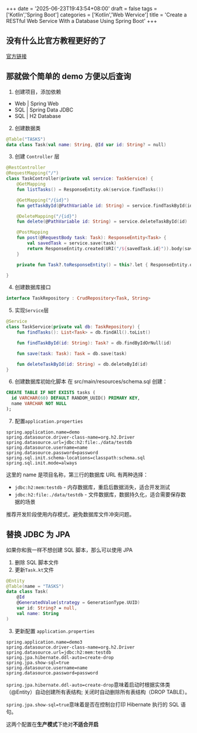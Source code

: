 +++
date = '2025-06-23T19:43:54+08:00'
draft = false
tags = ['Kotlin','Spring Boot']
categories = ['Kotlin','Web Wervice']
title = 'Create a RESTful Web Service With a Database Using Spring Boot'
+++

## 没有什么比官方教程更好的了

[官方链接](https://kotlinlang.org/docs/jvm-get-started-spring-boot.html)

## 那就做个简单的 demo 方便以后查询

1. 创建项目，添加依赖

- Web | Spring Web
- SQL | Spring Data JDBC
- SQL | H2 Database

2. 创建数据类

```Kotlin
@Table("TASKS")
data class Task(val name: String, @Id var id: String? = null)
```

3. 创建 `Controller` 层

```Kotlin
@RestController
@RequestMapping("/")
class TaskController(private val service: TaskService) {
    @GetMapping
    fun listTasks() = ResponseEntity.ok(service.findTasks())

    @GetMapping("/{id}")
    fun getTaskById(@PathVariable id: String) = service.findTaskById(id).toResponseEntity()

    @DeleteMapping("/{id}")
    fun delete(@PathVariable id: String) = service.deleteTaskById(id)

    @PostMapping
    fun post(@RequestBody task: Task): ResponseEntity<Task> {
        val savedTask = service.save(task)
        return ResponseEntity.created(URI("/${savedTask.id}")).body(savedTask)
    }

    private fun Task?.toResponseEntity() = this?.let { ResponseEntity.ok(it) } ?: ResponseEntity.notFound().build()

}
```

4. 创建数据库接口

```Kotlin
interface TaskRepository : CrudRepository<Task, String>
```

5. 实现`Service`层

```Kotlin
@Service
class TaskService(private val db: TaskRepository) {
    fun findTasks(): List<Task> = db.findAll().toList()

    fun findTaskById(id: String): Task? = db.findByIdOrNull(id)

    fun save(task: Task): Task = db.save(task)

    fun deleteTaskById(id: String) = db.deleteById(id)
}
```

6. 创建数据库初始化脚本
   在 src/main/resources/schema.sql 创建：

```sql
CREATE TABLE IF NOT EXISTS tasks (
  id VARCHAR(60) DEFAULT RANDOM_UUID() PRIMARY KEY,
  name VARCHAR NOT NULL
);
```

7. 配置`application.properties`

```properties
spring.application.name=demo
spring.datasource.driver-class-name=org.h2.Driver
spring.datasource.url=jdbc:h2:file:./data/testdb
spring.datasource.username=name
spring.datasource.password=password
spring.sql.init.schema-locations=classpath:schema.sql
spring.sql.init.mode=always
```

这里的 name 是项目名称，第三行的数据库 URL 有两种选择：

- `jdbc:h2:mem:testdb` - 内存数据库，重启后数据消失，适合开发测试
- `jdbc:h2:file:./data/testdb` - 文件数据库，数据持久化，适合需要保存数据的场景

推荐开发阶段使用内存模式，避免数据库文件冲突问题。

## 替换 JDBC 为 JPA

如果你和我一样不想创建 SQL 脚本，那么可以使用 JPA

1. 删除 SQL 脚本文件
2. 更新`Task.kt`文件

```Kotlin
@Entity
@Table(name = "TASKS")
data class Task(
    @Id
    @GeneratedValue(strategy = GenerationType.UUID)
    var id: String? = null,
    val name: String
)
```

3. 更新配置 `application.properties`

```properties
spring.application.name=demo3
spring.datasource.driver-class-name=org.h2.Driver
spring.datasource.url=jdbc:h2:mem:testdb
spring.jpa.hibernate.ddl-auto=create-drop
spring.jpa.show-sql=true
spring.datasource.username=name
spring.datasource.password=password

```

`spring.jpa.hibernate.ddl-auto=create-drop`意味着启动时根据实体类（@Entity）自动创建所有表结构; 关闭时自动删除所有表结构（DROP TABLE）。

`spring.jpa.show-sql=true`意味着是否在控制台打印 Hibernate 执行的 SQL 语句。

这两个配置在**生产模式**下绝对**不适合开启**
